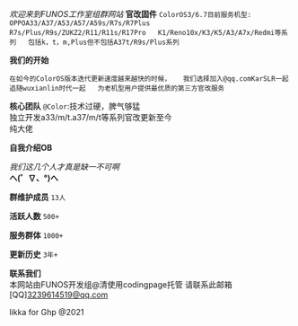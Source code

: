 *欢迎来到FUNOS工作室组群网站*
**官改固件**
``ColorOS3/6.7目前服务机型: 
OPPOA33/A37/A53/A57/A59s/R7s/R7Plus  
R7s/Plus/R9s/ZUKZ2/R11/R11s/R17Pro  
K1/Reno10x/K3/K5/A3/A7x/Redmi等系列  
包括k，t，m,Plus但不包括A37t/R9s/Plus系列``

**我们的开始**

``在如今的ColorOS版本迭代更新速度越来越快的时候，  
我们选择加入@qq.comKarSLR一起追随wuxianlin时代一起  
为老机型用户提供最优质的第三方官改服务``

**核心团队**
``@Color``:技术过硬，脾气够猛  
独立开发a33/m/t.a37/m/t等系列官改更新至今  
纯大佬


**自我介绍OB**

*我们这几个人才真是缺一不可啊*  
**へ(゜∇、°)へ**

**群维护成员**
``13人``

**活跃人数**
``500+``

**服务群体**
``1000+``

**更新历史**
``3年+``


**联系我们**  
本网站由FUNOS开发组@清使用codingpage托管
请联系此邮箱[QQ]3239614519@qq.com

likka for Ghp @2021
